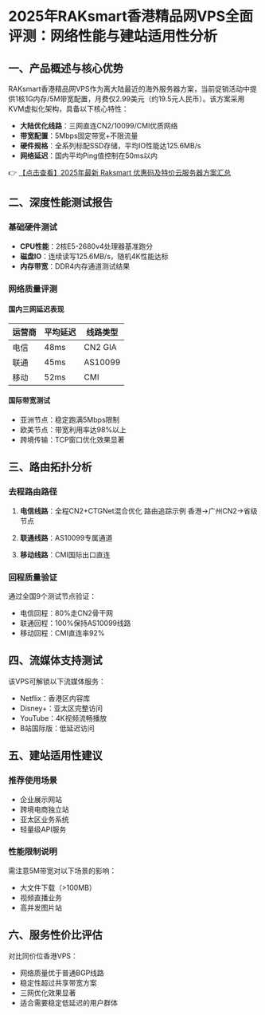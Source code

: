 # 2025年RAKsmart香港精品网VPS全面评测：网络性能与建站适用性分析

## 一、产品概述与核心优势

RAKsmart香港精品网VPS作为离大陆最近的海外服务器方案，当前促销活动中提供1核1G内存/5M带宽配置，月费仅2.99美元（约19.5元人民币）。该方案采用KVM虚拟化架构，具备以下核心特性：

- **大陆优化线路**：三网直连CN2/10099/CMI优质网络
- **带宽配置**：5Mbps固定带宽+不限流量
- **硬件规格**：全系列标配SSD存储，平均IO性能达125.6MB/s
- **网络延迟**：国内平均Ping值控制在50ms以内

👉 [【点击查看】2025年最新 Raksmart 优惠码及特价云服务器方案汇总](https://bit.ly/raksmart)

## 二、深度性能测试报告

### 基础硬件测试
- **CPU性能**：2核E5-2680v4处理器基准跑分
- **磁盘IO**：连续读写125.6MB/s，随机4K性能达标
- **内存带宽**：DDR4内存通道测试结果

### 网络质量评测
#### 国内三网延迟表现
| 运营商 | 平均延迟 | 线路类型 |
|--------|----------|----------|
| 电信   | 48ms     | CN2 GIA  |
| 联通   | 45ms     | AS10099  |
| 移动   | 52ms     | CMI      |

#### 国际带宽测试
- 亚洲节点：稳定跑满5Mbps限制
- 欧美节点：带宽利用率达98%以上
- 跨境传输：TCP窗口优化效果显著

## 三、路由拓扑分析

### 去程路由路径
1. **电信线路**：全程CN2+CTGNet混合优化
   路由追踪示例
   香港→广州CN2→省级节点
   
2. **联通线路**：AS10099专属通道
3. **移动线路**：CMI国际出口直连

### 回程质量验证
通过全国9个测试节点验证：
- 电信回程：80%走CN2骨干网
- 联通回程：100%保持AS10099线路
- 移动回程：CMI直连率92%

## 四、流媒体支持测试

该VPS可解锁以下流媒体服务：
- Netflix：香港区内容库
- Disney+：亚太区完整访问
- YouTube：4K视频流畅播放
- B站国际版：低延迟访问

## 五、建站适用性建议

### 推荐使用场景
- 企业展示网站
- 跨境电商独立站
- 亚太区业务系统
- 轻量级API服务

### 性能限制说明
需注意5M带宽对以下场景的影响：
- 大文件下载（>100MB）
- 视频直播业务
- 高并发图片站

## 六、服务性价比评估

对比同价位香港VPS：
- 网络质量优于普通BGP线路
- 稳定性超过共享带宽方案
- 三网优化效果显著
- 适合需要稳定低延迟的用户群体